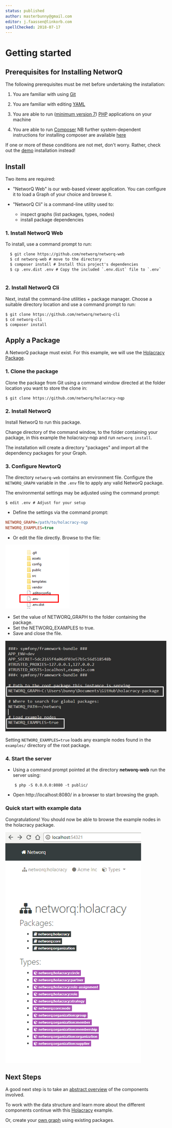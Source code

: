 ```yaml
---
status: published
author: masterbunny@gmail.com
editor: j.faassen@linkorb.com
spellChecked: 2018-07-17
---
```


# Getting started

## Prerequisites for Installing NetworQ

The following prerequisites must be met before undertaking the installation:

1) You are familiar with using [Git](https://git-scm.com/)

2) You are familiar with editing [YAML](https://wikipedia.org/wiki/YAML)

3) You are able to run ([minimum version 7](http://php.net/downloads.php)) [PHP](https://php.net) applications on your machine

4) You are able to run [Composer](https://getcomposer.org/)
NB further system-dependent instructions for installing composer are available [here](https://getcomposer.org/doc/00-intro.md)

If one or more of these conditions are not met, don't worry. Rather, check out the [demo](demo.html) installation instead!


## Install

Two items are required:

* "NetworQ Web" is our web-based viewer application. You can configure it to load a Graph of your choice and browse it.

* "NetworQ Cli" is a command-line utility used to:
	- inspect graphs (list packages, types, nodes)
	- install package dependencies

### 1. Install NetworQ Web

To install, use a command prompt to run:

```
  $ git clone https://github.com/networq/networq-web
  $ cd networq-web # move to the directory
  $ composer install # Install this project's dependencies
  $ cp .env.dist .env # Copy the included `.env.dist` file to `.env`
  
```
### 2. Install NetworQ Cli

Next, install the command-line utilities + package manager. Choose a suitable directory location and use a command prompt to run:

```
$ git clone https://github.com/networq/networq-cli
$ cd networq-cli
$ composer install
```

## Apply a Package

A NetworQ package must exist. For this example, we will use the [Holacracy Package](https://github.com/networq/holacracy-nqp).

### 1. Clone the package

Clone the package from Git using a command window directed at the folder location you want to store the clone in:

```
$ git clone https://github.com/networq/holacracy-nqp
```

### 2. Install NetworQ

Install NetworQ to run this package. 

Change directory of the command window, to the folder containing your package, in this example the holacracy-nqp and run `networq install`.

The installation will create a directory "packages" and import all the dependency packages for your Graph.
        
### 3. Configure NewtorQ

The directory `networq-web` contains an environment file. Configure the `NETWORQ_GRAPH` variable in the `.env` file to apply any valid NetworQ package.


The environmental settings may be adjusted using the command prompt: 

```
$ edit .env # Adjust for your setup
```

<!-- Joost this is from your email, I assume that it is valid for Linux/Macs --->

* Define the settings via the command prompt:

```ini
NETWORQ_GRAPH=/path/to/holacracy-nqp
NETWORQ_EXAMPLES=true
```

* Or edit the file directly. Browse to the file:

![edit .env](/images/edit_envWin.PNG) 

- Set the value of NETWORQ_GRAPH to the folder containing the package.
- Set the NETWORQ_EXAMPLES to true.
- Save and close the file.


![edit .env](/images/Install4_Holacracy.PNG) 

Setting `NETWORQ_EXAMPLES=true` loads any example nodes found in the `examples/` directory of the root package.

### 4. Start the server

* Using a command prompt pointed at the directory **networq-web** run the server using:

```
    $ php -S 0.0.0.0:8080 -t public/
```

* Open http://localhost:8080/ in a browser to start browsing the graph.

### Quick start with example data


Congratulations! You should now be able to browse the example nodes in the holacracy package.

![example nodes](/images/Holacracy1.PNG) 

## Next Steps

A good next step is to take an [abstract overview](concepts.md) of the components involved.

To work with the data structure and learn more about the different components continue with this [Holacracy](exampleHolacracy.md) example.

Or, create your [own graph](first-graph.md) using existing packages. 




